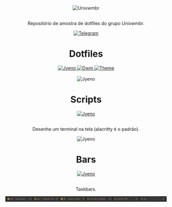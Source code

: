 <div align="center">
    <img alt="Unixwmbr" src="https://github.com/carlosdss22/unixwmbr/blob/master/logo.png" width="400" />
    <br/><br/>
    <p>Repositório de amostra de dotfiles do grupo Unixwmbr.</p>
</div>

<p align="center">
  <a href="https://t.me/unixwmbr">
    <img alt="Telegram" src="https://img.shields.io/badge/Telegram-unixwmbr-%230088cc?style=for-the-badge" />
  </a>
</p>

<h1 align="center">Dotfiles</h1>

<div align="center">
  <a href="https://github.com/jyeno/dwm">
    <img alt="Jyeno" src="https://img.shields.io/badge/config-Jyeno-%232c3e50?style=for-the-badge" />
  </a>
  <a href="https://github.com/jyeno/dwm">
    <img alt="Dwm" src="https://img.shields.io/badge/wm-dwm-%237d5fff?style=for-the-badge" />
  </a>
  <a href="https://github.com/jyeno/dwm">
    <img alt="Theme" src="https://img.shields.io/badge/theme-dwm-%232ed573?style=for-the-badge" />
  </a>
  <br/><br/>
  <img alt="Jyeno" src="https://raw.githubusercontent.com/jyeno/dwm/master/screenshots/dwmshot.jpg" />
</div>

<h1 align="center">Scripts</h1>

<div align="center">
  <a href="https://github.com/jyeno/dwm">
    <img alt="Jyeno" src="https://img.shields.io/badge/termDraw-%2322252f?style=for-the-badge" />
  </a>
  <br/><br/>
  <p>Desenhe um terminal na tela (alacritty é o padrão).</p>
  <img alt="Jyeno" src="https://github.com/carlosdss22/unixwmbr/blob/master/aladraw.gif" />
</div>

<h1 align="center">Bars</h1>

<div align="center">
  <a href="https://github.com/jyeno/dwm">
    <img alt="Jyeno" src="https://img.shields.io/badge/taskbar-%2322252f?style=for-the-badge" />
  </a>
  <br/><br/>
  <p>Taskbars.</p>
  <img alt="Jyeno" src="https://github.com/odilonscoelho/taskbar/blob/master/print.jpg" />
</div>
